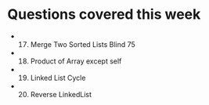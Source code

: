 # Questions covered this week

- 17. Merge Two Sorted Lists Blind 75
- 18. Product of Array except self
- 19. Linked List Cycle
- 20. Reverse LinkedList
